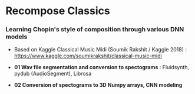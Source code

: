 # Recompose Classics

### Learning Chopin's style of composition through various DNN models

- Based on Kaggle Classical Music Midi (Soumik Rakshit / Kaggle 2018) : https://www.kaggle.com/soumikrakshit/classical-music-midi

- **01 Wav file segmentation and conversion to spectograms** : Fluidsynth, pydub (AudioSegment), Librosa
- **02 Conversion of spectograms to 3D Numpy arrays, CNN modeling**

